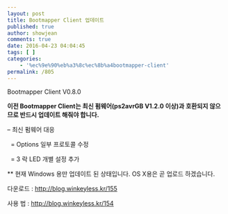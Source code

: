 ```yaml
---
layout: post
title: Bootmapper Client 업데이트
published: true
author: showjean
comments: true
date: 2016-04-23 04:04:45
tags: [ ]
categories:
    - '%ec%9e%90%eb%a3%8c%ec%8b%a4bootmapper-client'
permalink: /805
---
```

Bootmapper Client V0.8.0





**이전&nbsp;Bootmapper Client는 최신 펌웨어(ps2avrGB V1.2.0 이상)과&nbsp;호환되지 않으므로 반드시 업데이트 해줘야 합니다.**



&#8211; 최신 펌웨어 대응&nbsp;

&nbsp; = Options 일부 프로토콜 수정

&nbsp; = 3 락 LED 개별 설정 추가



** 현재 Windows 용만 업데이트 된 상태입니다. OS X용은 곧 업로드 하겠습니다.





다운로드 : http://blog.winkeyless.kr/155

사용 법 : http://blog.winkeyless.kr/154
